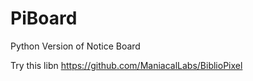 # PiBoard
Python Version of Notice Board

Try this libn
https://github.com/ManiacalLabs/BiblioPixel
